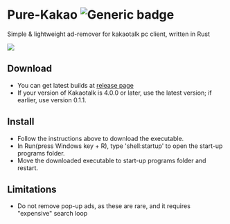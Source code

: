 # Pure-Kakao ![Generic badge](https://img.shields.io/badge/version-0.1.6-green.svg)

Simple & lightweight ad-remover for kakaotalk pc client, written in Rust

![](https://user-images.githubusercontent.com/25812442/204104733-9be014bd-3978-4842-8ae0-f3f99d497e52.png)

## Download

- You can get latest builds at [release page](https://github.com/ACK72/Pure-Kakao/releases/latest)
- If your version of Kakaotalk is 4.0.0 or later, use the latest version; if earlier, use version 0.1.1.

## Install

- Follow the instructions above to download the executable.
- In Run(press Windows key + R), type 'shell:startup' to open the start-up programs folder.
- Move the downloaded executable to start-up programs folder and restart.

## Limitations

- Do not remove pop-up ads, as these are rare, and it requires "expensive" search loop